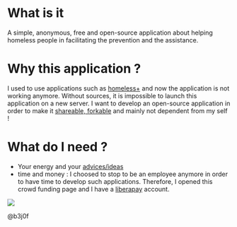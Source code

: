 # What is it
A simple, anonymous, free and open-source application about helping homeless people in facilitating the prevention and the assistance.

# Why this application ?
I used to use applications such as [homeless+](http://homelessplus.com) and now the application is not working anymore. Without sources, it is impossible to launch this application on a new server. I want to develop an open-source application in order to make it [shareable, forkable](https://github.com/b3j0f/homeless/) and mainly not dependent from my self !

# What do I need ?
- Your energy and your [advices/ideas](https://liberapay.com/b3j0f/donate)
- time and money : I choosed to stop to be an employee anymore in order to have time to develop such applications. Therefore, I opened this crowd funding page and I have a [liberapay](https://liberapay.com/b3j0f/donate) account.

[![](https://liberapay.com/assets/widgets/donate.svg)](https://liberapay.com/b3j0f/donate)

@b3j0f
